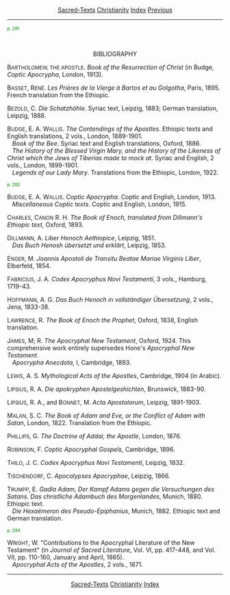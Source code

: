 <body>
 
 
 
 <p align="center"><a href="../../index.htm">Sacred-Texts</a> <a href="../index.htm">Christianity</a> <a href="index.htm">Index</a> <a href="bct12.htm">Previous</a></p>
 
 <hr>
 
 <p>
 
 <!------------------------page 291------------------------>
 
 <a name="page_291"><font size="1" color="GREEN">p. 291</font></a>
 
 </p>
 
 <p> </p>
 
 <p align="center">BIBLIOGRAPHY</p>
 
 <p>B<small>ARTHOLOMEW, THE APOSTLE</small>. <i>Book of the Resurrection of Christ</i> (in Budge, <i>Coptic Apocrypha</i>, London, 1913).</p>
 
 <p>B<small>ASSET</small>, R<small>ENÉ</small>. <i>Les Prières de la Vierge à Bartos et au Golgotha</i>, Paris, 1895. French translation from the Ethiopic.</p>
 
 <p>B<small>EZOLD</small>, C. <i>Die Schatzhöhle</i>. Syriac text, Leipzig, 1883; German translation, Leipzig, 1888.</p>
 
 <p>B<small>UDGE</small>, E. A. W<small>ALLIS</small>. <i>The Contendings of the Apostles</i>. Ethiopic texts and English translations, 2 vols., London, 1889-1901.<br>
    <i>Book of the Bee</i>. Syriac text and English translations, Oxford, 1886.<br>
    <i>The History of the Blessed Virgin Mary, and the History of the Likeness of Christ which the Jews of Tiberias made to mock at</i>. Syriac and English, 2 vols., London, 1899-1901.<br>
    <i>Legends of our Lady Mary</i>. Translations from the Ethiopic, London, 1922.</p>
 
 <p>
 
 <!------------------------page 292------------------------>
 
 <a name="page_292"><font size="1" color="GREEN">p. 292</font></a>
 
 </p>
 
 <p>B<small>UDGE</small>, E. A. W<small>ALLIS</small>. <i>Coptic Apocrypha</i>. Coptic and English, London, 1913.<br>
    <i>Miscellaneous Coptic texts</i>. Coptic and English, London, 1915.</p>
 
 <p>C<small>HARLES</small>, C<small>ANON</small> R. H. <i>The Book of Enoch, translated from Dillmann's Ethiopic text</i>, Oxford, 1893.</p>
 
 <p>D<small>ILLMANN</small>, A. <i>Liber Henoch Aethiopice</i>, Leipzig, 1851.<br>
    <i>Das Buch Henosh übersetzt und erklärt</i>, Leipzig, 1853.</p>
 
 <p>E<small>NGER</small>, M. <i>Joannis Apostoli de Transitu Beatae Mariae Virginis Liber</i>, Elberfeld, 1854.</p>
 
 <p>F<small>ABRICIUS</small>, J. A. <i>Codex Apocryphus Novi Testamenti</i>, 3 vols., Hamburg, 1719-43.</p>
 
 <p>H<small>OFFMANN</small>, A. G. <i>Das Buch Henoch in vollständiger Übersetzung</i>, 2 vols., Jena, 1833-38.</p>
 
 <p>L<small>AWRENCE</small>, R. <i>The Book of Enoch the Prophet</i>, Oxford, 1838, English translation.</p>
 
 <p>J<small>AMES</small>, M; R. <i>The Apocryphal New Testament</i>, Oxford, 1924. This comprehensive work entirely supersedes Hone's <i>Apocryphal New Testament</i>.<br>
    <i>Apocrypha Anecdota</i>, I, Cambridge, 1893.</p>
 
 <p>L<small>EWIS</small>, A. S. <i>Mythological Acts of the Apostles</i>, Cambridge, 1904 (in Arabic).</p>
 
 <p>L<small>IPSIUS</small>, R. A. <i>Die apokryphen Apostelgeshichten</i>, Brunswick, 1883-90.</p>
 
 <p>L<small>IPSIUS</small>, R. A., and B<small>ONNET</small>, M. <i>Acta Apostolorum</i>, Leipzig, 1891-1903.</p>
 
 <p>M<small>ALAN</small>, S. C. <i>The Book of Adam and Eve, or the Conflict of Adam with Satan</i>, London, 1822. Translation from the Ethiopic.</p>
 
 <p>P<small>HILLIPS</small>, G. <i>The Doctrine of Addai, the Apostle</i>, London, 1876.</p>
 
 <p>R<small>OBINSON</small>, F. <i>Coptic Apocryphal Gospels</i>, Cambridge, 1896.</p>
 
 <p>T<small>HILO</small>, J. C. <i>Codex Apocryphus Novi Testamenti</i>, Leipzig, 1832.</p>
 
 <p>T<small>ISCHENDORF</small>, C. <i>Apocalypses Apocryphae</i>, Leipzig, 1866.</p>
 
 <p>T<small>RUMPP</small>, E. <i>Gadla Adam, Der Kampf Adams gegen die Versuchungen des Satans. Das christliche Adambuch des Morgenlandes</i>, Munich, 1880. Ethiopic text.<br>
    <i>Die Hexaëmeron des Pseudo-Epiphanius</i>, Munich, 1882. Ethiopic text and German translation.</p>
 
 <p>
 
 <!------------------------page 294------------------------>
 
 <a name="page_294"><font size="1" color="GREEN">p. 294</font></a>
 
 </p>
 
 <p>W<small>RIGHT</small>, W. "Contributions to the Apocryphal Literature of the New Testament" (in <i>Journal of Sacred Literature</i>, Vol. VI, pp. 417-448, and Vol. VII, pp. 110-160, January and April, 1865).<br>
    <i>Apocryphal Acts of the Apostles</i>, 2 vols., 1871.</p>
 
 <hr>
 
 <p align="center"><a href="../../index.htm">Sacred-Texts</a> <a href="../index.htm">Christianity</a> <a href="index.htm">Index</a></p>
 
 </body>